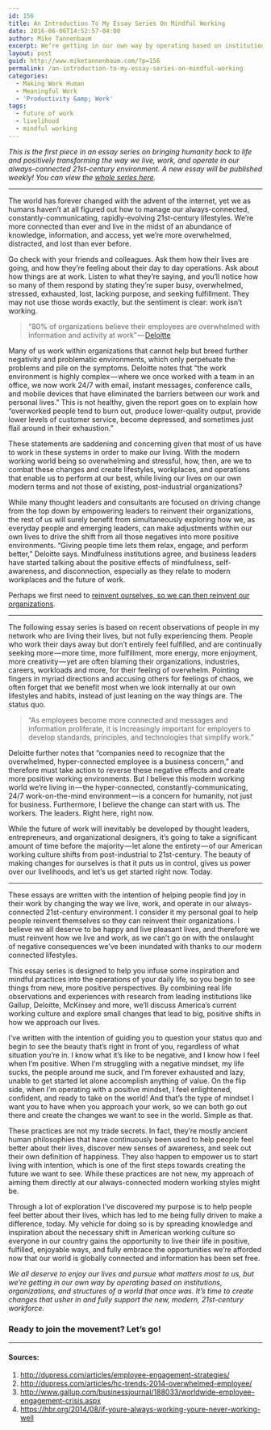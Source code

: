 ```yaml
---
id: 156
title: An Introduction To My Essay Series On Mindful Working
date: 2016-06-06T14:52:57-04:00
author: Mike Tannenbaum
excerpt: We’re getting in our own way by operating based on institutions, organizations, and structures of a world that once was. It’s time to create changes that usher in and fully support the new, modern, 21st-century workforce.
layout: post
guid: http://www.miketannenbaum.com/?p=156
permalink: /an-introduction-to-my-essay-series-on-mindful-working
categories:
  - Making Work Human
  - Meaningful Work
  - 'Productivity &amp; Work'
tags:
  - future of work
  - livelihood
  - mindful working
---
```

<div class="section-inner layoutSingleColumn">
<p id="251d" class="graf--p graf-after--h3"><em class="markup--em markup--p-em">This is the first piece in an essay series on bringing humanity back to life and positively transforming the way we live, work, and operate in our always-connected 21st-century environment. A new essay will be published weekly! You can view the </em><a class="markup--anchor markup--p-anchor" href="https://medium.com/enjoy-humanity" data-href="https://medium.com/enjoy-humanity"><em class="markup--em markup--p-em">whole series here</em></a><em class="markup--em markup--p-em">.</em></p>

</div>
<section class=" section--body">
<div class="section-divider layoutSingleColumn">

<hr class="section-divider" />

</div>
<div class="section-content">
<div class="section-inner layoutSingleColumn">
<p id="0904" class="graf--p graf--leading">The world has forever changed with the advent of the internet, yet we as humans haven’t at all figured out how to manage our always-connected, constantly-communicating, rapidly-evolving 21st-century lifestyles. We’re more connected than ever and live in the midst of an abundance of knowledge, information, and access, yet we’re more overwhelmed, distracted, and lost than ever before.</p>
<p id="74ca" class="graf--p graf-after--p">Go check with your friends and colleagues. Ask them how their lives are going, and how they’re feeling about their day to day operations. Ask about how things are at work. Listen to what they’re saying, and you’ll notice how so many of them respond by stating they’re super busy, overwhelmed, stressed, exhausted, lost, lacking purpose, and seeking fulfillment. They may not use those words exactly, but the sentiment is clear: work isn’t working.</p>

<blockquote id="c175" class="graf--pullquote pullquote graf--startsWithDoubleQuote graf-after--p">“80% of organizations believe their employees are overwhelmed with information and activity at work” — <a class="markup--anchor markup--pullquote-anchor" href="http://dupress.com/articles/employee-engagement-strategies/" rel="nofollow" data-href="http://dupress.com/articles/employee-engagement-strategies/">Deloitte</a></blockquote>
<p id="723f" class="graf--p graf-after--pullquote">Many of us work within organizations that cannot help but breed further negativity and problematic environments, which only perpetuate the problems and pile on the symptoms. Deloitte notes that “the work environment is highly complex — where we once worked with a team in an office, we now work 24/7 with email, instant messages, conference calls, and mobile devices that have eliminated the barriers between our work and personal lives.” This is not healthy, given the report goes on to explain how “overworked people tend to burn out, produce lower-quality output, provide lower levels of customer service, become depressed, and sometimes just flail around in their exhaustion.”</p>
<p id="7cad" class="graf--p graf-after--p">These statements are saddening and concerning given that most of us have to work in these systems in order to make our living. With the modern working world being so overwhelming and stressful, how, then, are we to combat these changes and create lifestyles, workplaces, and operations that enable us to perform at our best, while living our lives on our own modern terms and not those of existing, post-industrial organizations?</p>
<p id="46f1" class="graf--p graf-after--p">While many thought leaders and consultants are focused on driving change from the top down by empowering leaders to reinvent their organizations, the rest of us will surely benefit from simultaneously exploring how we, as everyday people and emerging leaders, can make adjustments within our own lives to drive the shift from all those negatives into more positive environments. “Giving people time lets them relax, engage, and perform better,” Deloitte says. Mindfulness institutions agree, and business leaders have started talking about the positive effects of mindfulness, self-awareness, and disconnection, especially as they relate to modern workplaces and the future of work.</p>
<p id="8fd7" class="graf--p graf-after--p graf--last">Perhaps we first need to <a class="markup--anchor markup--p-anchor" href="https://medium.com/@miketnnnbm/to-reinvent-our-organizations-we-must-first-reinvent-ourselves-2a9e3c80bc7f" data-href="https://medium.com/@miketnnnbm/to-reinvent-our-organizations-we-must-first-reinvent-ourselves-2a9e3c80bc7f">reinvent ourselves, so we can then reinvent our organizations</a>.</p>

</div>
</div>
</section><section class=" section--body">
<div class="section-divider layoutSingleColumn">

<hr class="section-divider" />

</div>
<div class="section-content">
<div class="section-inner layoutSingleColumn">
<p id="0686" class="graf--p graf--leading">The following essay series is based on recent observations of people in my network who are living their lives, but not fully experiencing them. People who work their days away but don’t entirely feel fulfilled, and are continually seeking more — more time, more fulfillment, more energy, more enjoyment, more creativity — yet are often blaming their organizations, industries, careers, workloads and more, for their feeling of overwhelm. Pointing fingers in myriad directions and accusing others for feelings of chaos, we often forget that we benefit most when we look internally at our own lifestyles and habits, instead of just leaning on the way things are. The status quo.</p>

<blockquote id="abad" class="graf--pullquote pullquote graf--startsWithDoubleQuote graf-after--p">“As employees become more connected and messages and information proliferate, it is increasingly important for employers to develop standards, principles, and technologies that simplify work.”</blockquote>
<p id="e13d" class="graf--p graf-after--pullquote">Deloitte further notes that “companies need to recognize that the overwhelmed, hyper-connected employee is a business concern,” and therefore must take action to reverse these negative effects and create more positive working environments. But I believe this modern working world we’re living in — the hyper-connected, constantly-communicating, 24/7 work-on-the-mind environment — is a concern for humanity, not just for business. Furthermore, I believe the change can start with us. The workers. The leaders. Right here, right now.</p>
<p id="ea12" class="graf--p graf-after--p graf--last">While the future of work will inevitably be developed by thought leaders, entrepreneurs, and organizational designers, it’s going to take a significant amount of time before the majority — let alone the entirety — of our American working culture shifts from post-industrial to 21st-century. The beauty of making changes for ourselves is that it puts us in control, gives us power over our livelihoods, and let’s us get started right now. Today.</p>

</div>
</div>
</section><section class=" section--body">
<div class="section-divider layoutSingleColumn">

<hr class="section-divider" />

</div>
<div class="section-content">
<div class="section-inner layoutSingleColumn">
<p id="9bbd" class="graf--p graf--leading">These essays are written with the intention of helping people find joy in their work by changing the way we live, work, and operate in our always-connected 21st-century environment. I consider it my personal goal to help people reinvent themselves so they can reinvent their organizations. I believe we all deserve to be happy and live pleasant lives, and therefore we must reinvent how we live and work, as we can’t go on with the onslaught of negative consequences we’ve been inundated with thanks to our modern connected lifestyles.</p>
<p id="f920" class="graf--p graf-after--p">This essay series is designed to help you infuse some inspiration and mindful practices into the operations of your daily life, so you begin to see things from new, more positive perspectives. By combining real life observations and experiences with research from leading institutions like Gallup, Deloitte, McKinsey and more, we’ll discuss America’s current working culture and explore small changes that lead to big, positive shifts in how we approach our lives.</p>
<p id="1a0c" class="graf--p graf-after--p">I’ve written with the intention of guiding you to question your status quo and begin to see the beauty that’s right in front of you, regardless of what situation you’re in. I know what it’s like to be negative, and I know how I feel when I’m positive. When I’m struggling with a negative mindset, my life sucks, the people around me suck, and I’m forever exhausted and lazy, unable to get started let alone accomplish anything of value. On the flip side, when I’m operating with a positive mindset, I feel enlightened, confident, and ready to take on the world! And that’s the type of mindset I want you to have when you approach your work, so we can both go out there and create the changes we want to see in the world. Simple as that.</p>
<p id="72c7" class="graf--p graf-after--p">These practices are not my trade secrets. In fact, they’re mostly ancient human philosophies that have continuously been used to help people feel better about their lives, discover new senses of awareness, and seek out their own definition of happiness. They also happen to empower us to start living with intention, which is one of the first steps towards creating the future we want to see. While these practices are not new, my approach of aiming them directly at our always-connected modern working styles might be.</p>
<p id="f27c" class="graf--p graf-after--p">Through a lot of exploration I’ve discovered my purpose is to help people feel better about their lives, which has led to me being fully driven to make a difference, today. My vehicle for doing so is by spreading knowledge and inspiration about the necessary shift in American working culture so everyone in our country gains the opportunity to live their life in positive, fulfilled, enjoyable ways, and fully embrace the opportunities we’re afforded now that our world is globally connected and information has been set free.</p>
<p id="87f7" class="graf--p graf-after--p"><em class="markup--em markup--p-em">We all deserve to enjoy our lives and pursue what matters most to us, but we’re getting in our own way by operating based on institutions, organizations, and structures of a world that once was. It’s time to create changes that usher in and fully support the new, modern, 21st-century workforce.</em></p>

<h3 id="34ef" class="graf--h3 graf-after--p">Ready to join the movement? Let’s go!</h3>
</div>
</div>
</section><section class=" section--body section--last">
<div class="section-divider layoutSingleColumn">

<hr class="section-divider" />

</div>
<div class="section-content">
<div class="section-inner layoutSingleColumn">
<h4 id="3f46" class="graf--h4 graf--leading">Sources:</h4>
<ol class="postList">
 	<li id="bd65" class="graf--li graf-after--h4"><a class="markup--anchor markup--li-anchor" href="http://dupress.com/articles/employee-engagement-strategies/" rel="nofollow" data-href="http://dupress.com/articles/employee-engagement-strategies/">http://dupress.com/articles/employee-engagement-strategies/</a></li>
 	<li id="d112" class="graf--li graf-after--li"><a class="markup--anchor markup--li-anchor" href="http://dupress.com/articles/hc-trends-2014-overwhelmed-employee/" rel="nofollow" data-href="http://dupress.com/articles/hc-trends-2014-overwhelmed-employee/">http://dupress.com/articles/hc-trends-2014-overwhelmed-employee/</a></li>
 	<li id="d709" class="graf--li graf-after--li"><a class="markup--anchor markup--li-anchor" href="http://www.gallup.com/businessjournal/188033/worldwide-employee-engagement-crisis.aspx" rel="nofollow" data-href="http://www.gallup.com/businessjournal/188033/worldwide-employee-engagement-crisis.aspx">http://www.gallup.com/businessjournal/188033/worldwide-employee-engagement-crisis.aspx</a></li>
 	<li id="49ce" class="graf--li graf-after--li graf--last"><a class="markup--anchor markup--li-anchor" href="https://hbr.org/2014/08/if-youre-always-working-youre-never-working-well?utm_content=buffere4c90&amp;utm_medium=social&amp;utm_source=twitter.com&amp;utm_campaign=buffer" rel="nofollow" data-href="https://hbr.org/2014/08/if-youre-always-working-youre-never-working-well?utm_content=buffere4c90&amp;utm_medium=social&amp;utm_source=twitter.com&amp;utm_campaign=buffer">https://hbr.org/2014/08/if-youre-always-working-youre-never-working-well</a></li>
</ol>
</div>
</div>
</section>